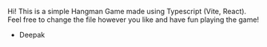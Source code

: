 Hi!
This is a simple Hangman Game made using Typescript (Vite, React). Feel free to change the file however you like and have fun playing the game!

- Deepak

